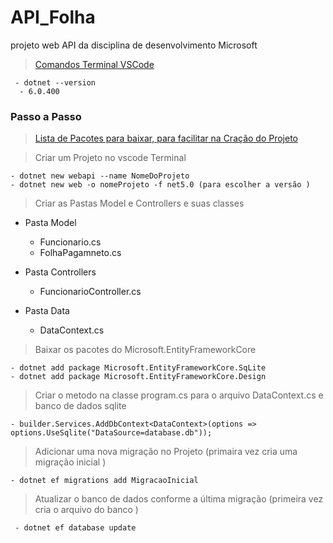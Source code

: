 # API_Folha
projeto web API da disciplina de desenvolvimento Microsoft

> [ Comandos Terminal VSCode ](https://clover-tailor-90b.notion.site/CLI-C-ed19b7637e21473282fa6c0e400ff925)

     - dotnet --version 
      - 6.0.400


### Passo a Passo

>  [Lista de Pacotes para baixar, para facilitar na Cração do Projeto](https://www.notion.so/Configura-o-de-Ambiente-8479c4cafd8f4fea9911e1c3c6fc30e6)


> Criar um Projeto no vscode Terminal

    - dotnet new webapi --name NomeDoProjeto 
    - dotnet new web -o nomeProjeto -f net5.0 (para escolher a versão )
  
> Criar as Pastas Model e Controllers e suas classes

 * Pasta Model
 
    - Funcionario.cs
    - FolhaPagamneto.cs
    
 * Pasta Controllers
 
    - FuncionarioController.cs
    
  * Pasta Data
  
    - DataContext.cs
    
 > Baixar os pacotes do Microsoft.EntityFrameworkCore
 
    - dotnet add package Microsoft.EntityFrameworkCore.SqLite
    - dotnet add package Microsoft.EntityFrameworkCore.Design
 
 > Criar o metodo na classe program.cs para o arquivo DataContext.cs e banco de dados sqlite

    - builder.Services.AddDbContext<DataContext>(options => options.UseSqlite("DataSource=database.db"));
    
 >   Adicionar uma nova migração no Projeto (primaira vez cria uma migração inicial )

    - dotnet ef migrations add MigracaoInicial
    
 >  Atualizar o banco de dados conforme a última migração (primeira vez cria o arquivo do banco )

     - dotnet ef database update
    
    
 
 
    
   
  
  
